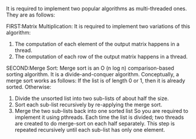 It is required to implement two popular algorithms as multi-threaded ones. They are as follows:

FIRST:Matrix Multiplication:
It is required to implement two variations of this algorithm:
1. The computation of each element of the output matrix happens in a thread.
2. The computation of each row of the output matrix happens in a thread.

SECOND:Merge Sort:
Merge sort is an O (n log n) comparison-based sorting algorithm. It is a divide-and-conquer algorithm. Conceptually, a merge sort
works as follows:
If the list is of length 0 or 1, then it is already sorted. Otherwise:
1. Divide the unsorted list into two sub-lists of about half the size.
2. Sort each sub-list recursively by re-applying the merge sort.
3. Merge the two sub-lists back into one sorted list
So you are required to implement it using pthreads. Each time the list is divided; two threads are created to do merge-sort on each
half separately. This step is repeated recursively until each sub-list has only one element.
